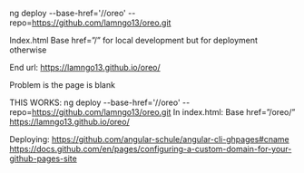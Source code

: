 ng deploy --base-href='//oreo\' --repo=https://github.com/lamngo13/oreo.git

Index.html
Base href=”/” for local development but <base href="/oreo/"> for deployment
 otherwise

End url: https://lamngo13.github.io/oreo/

Problem is the page is blank


THIS WORKS:
ng deploy --base-href='//oreo\' --repo=https://github.com/lamngo13/oreo.git
In index.html:
Base href=”/oreo/”
https://lamngo13.github.io/oreo/

Deploying:
https://github.com/angular-schule/angular-cli-ghpages#cname
https://docs.github.com/en/pages/configuring-a-custom-domain-for-your-github-pages-site
